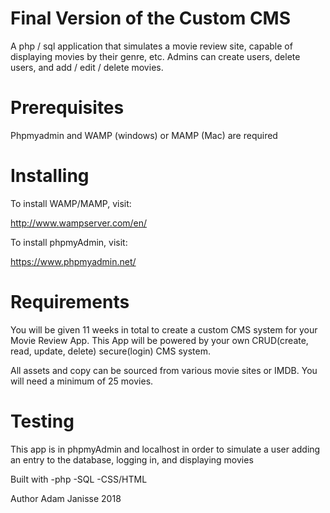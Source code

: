 # Final Version of the Custom CMS 
A php / sql application that simulates a movie review site, capable of displaying movies by their genre, etc.
Admins can create users, delete users, and add / edit / delete movies.

# Prerequisites
Phpmyadmin and WAMP (windows) or MAMP (Mac) are required 

# Installing
To install WAMP/MAMP, visit:

http://www.wampserver.com/en/

To install phpmyAdmin, visit:

https://www.phpmyadmin.net/



# Requirements
You will be given 11 weeks in total to create a custom CMS system for your Movie
Review App. This App will be powered by your own CRUD(create, read, update,
delete) secure(login) CMS system.

All assets and copy can be sourced from various movie sites or IMDB. You will
need a minimum of 25 movies.

# Testing
This app is in phpmyAdmin and localhost in order to simulate a user adding an entry to the database, logging in, and displaying movies


Built with
-php
-SQL
-CSS/HTML 

Author
Adam Janisse 2018
